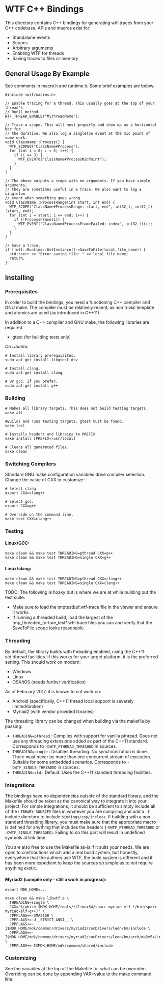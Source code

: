 # WTF C++ Bindings

This directory contains C++ bindings for generating wtf-traces from your
C++ codebase. APIs and macros exist for:

* Standalone events
* Scopes
* Arbitrary arguments
* Enabling WTF for threads
* Saving traces to files or memory

## General Usage By Example

See comments in macro.h and runtime.h. Some brief examples are below.

```
#include <wtf/macros.h>

// Enable tracing for a thread. This usually goes at the top of your thread's
// Run() method.
WTF_THREAD_ENABLE("MyThreadName");

// Trace a scope. This will nest properly and show up as a horizontal bar for
// the duration. We also log a singleton event at the mid point of some work.
void ClassName::Process() {
  WTF_SCOPE0("ClassName#Process");
  for (int i = 0; i < 5; i++) {
    if (i == 3) {
      WTF_EVENT0("ClassName#ProcessMidPoint");
    }
  }
}

// The above outputs a scope with no arguments. If you have simple arguments,
// they are sometimes useful in a trace. We also want to log a singleton
// event when something goes wrong.
void ClassName::ProcessRange(int start, int end) {
  WTF_SCOPE("ClassName#ProcessRange: start, end", int32_t, int32_t)(start, end);
  for (int i = start; i <= end; i++) {
    if (!ProcessFrame(i)) {
      WTF_EVENT("ClassName#ProcessFrameFailed: index", int32_t)(i);
    }
  }
}

// Save a trace.
if (!wtf::Runtime::GetInstance()->SaveToFile(local_file_name)) {
  std::cerr << "Error saving file: " << local_file_name;
  return;
}
```

## Installing

### Prerequisites

In order to build the bindings, you need a functioning C++ compiler and GNU
make. The compiler must be relatively recent, as non trivial template and
atomics are used (as introduced in C++11).

In addition to a C++ compiler and GNU make, the following libraries are
required:

* gtest (for building tests only)

*On Ubuntu:*

```
# Install library prerequisites.
sudo apt-get install libgtest-dev

# Install clang.
sudo apt-get install clang

# Or gcc, if you prefer.
sudo apt-get install g++
```

### Building

```
# Makes all library targets. This does not build testing targets.
make all

#Builds and runs testing targets. gtest must be found.
make test

# Installs headers and libraies to PREFIX
make install [PREFIX=/usr/local]

# Cleans all generated files.
make clean
```

### Switching Compilers

Standard GNU make configuration variables drive compiler selection. Change
the value of CXX to customize:

```
# Select clang.
export CXX=clang++

# Select gcc.
export CXX=g++

# Override on the command line.
make test CXX=clang++
```

### Testing

#### Linux/GCC:

```
make clean && make test THREADING=pthread CXX=g++
make clean && make test THREADING=single CXX=g++
```

#### Linux/clang:

```
make clean && make test THREADING=pthread CXX=clang++
make clean && make test THREADING=single CXX=clang++
```

TODO: The following is hoaky but is where we are at while building out the
test suite:

* Make sure to load the tmptestbuf.wtf-trace file in the viewer and ensure it
works.
* If running a threaded build, load the largest of the
tmp_threaded_torture_test*.wtf-trace files you can and verify that the
SaveToFile scope looks reasonable.

### Threading

By default, the library builds with threading enabled, using the C++11 std::thread
facilities. If this works for your target platform, it is the preferred setting.
This should work on modern:

* Windows
* Linux
* OSX/iOS (needs further verification)

As of February 2017, it is known to not work on:

* Android (specifically, C++11 thread local support is severely limited/broken)
* Myriad2 (with vendor provided libraries)

The threading library can be changed when building via the makefile by passing:

* ```THREADING=pthread``` : Compiles with support for vanilla pthread. Does not use
  any threading extensions added as part of the C++11 standard. Corresponds to
  ```-DWTF_PTHREAD_THREADED``` in sources.
* ```THREADING=single``` : Disables threading. No synchronization is done. There must
  never be more than one concurrent stream of execution. Suitable for some embedded
  scenarios. Corresponds to ```-DWTF_SINGLE_THREADED``` in sources.
* ```THREADING=std``` : Default. Uses the C++11 standard threading facilities.

### Integrations

The bindings have no dependencies outside of the standard library, and the Makefile
should be taken as the canonical way to integrate it into your project. For simple
integrations, it should be sufficient to simply include all of the ```LIBRARY_SOURCES```
files in whatever you are compiling and add a ```-I``` include directory to
include ```bindings/cpp/include```. If building with a non-standard threading
library, you must make sure that the appropriate macro is defined for anything that
includes the headers (```-DWTF_PTHREAD_THREADED``` or ```-DWTF_SINGLE_THREADED```).
Failing to do this part will result in undefined symbols at link time.

You are also free to use the Makefile as-is if it suits your needs. We are open to
contributions which add a real build system, but honestly, everywhere that the authors
use WTF, the build system is different and it has been more expedient to keep the sources
so simple as to not require anything exotic.

#### Myriad2 (compile only - still a work in progress):

```
export MDK_HOME=...

make clean && make libwtf.a \
  THREADING=single \
  CXX="$(which $MDK_HOME/tools/*/linux64/sparc-myriad-elf-*/bin/sparc-myriad-elf-g++)" \
  CPPFLAGS+=-DMA2150 \
  CPPFLAGS+=-U__STRICT_ANSI__ \
  CPPFLAGS+=-I$MDK_HOME/mdk/common/drivers/myriad2/socDrivers/leon/bm/include \
  CPPFLAGS+=-I$MDK_HOME/mdk/common/drivers/myriad2/socDrivers/leon/bm/arch/ma2x5x/include \
  CPPFLAGS+=-I$MDK_HOME/mdk/common/shared/include
```

### Customizing

See the variables at the top of the Makefile for what can be overriden.
Overriding can be done by appending VAR=value to the make command line.
